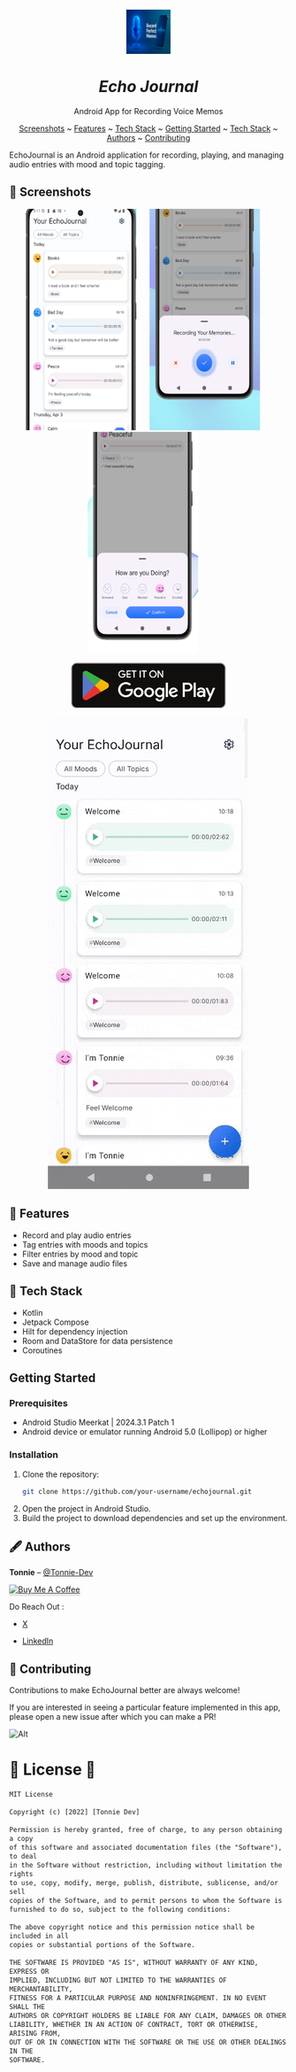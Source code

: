 <br />
<div align="center">
  <a href="#">
    <img src="./readme-assets/screenshots/feature.png" alt="Logo" width="80" height="80">
  </a>

<h1 align = "center">
<b><i>Echo Journal</i></b>
</h1>

  <p align="center">
    Android App for Recording Voice Memos
    <br />


  
[Screenshots](#-screenshots) ~
[Features](#-features) ~
[Tech Stack](#-tech-stack) ~
[Getting Started](#getting-started) ~
[Tech Stack](#-tech-stack) ~
[Authors](#️-authors) ~
[Contributing](#-contributing)  
 
</div>

EchoJournal is an Android application for recording, playing, and managing audio entries with mood and topic tagging.


## 📸 Screenshots

<p align="center">
<img img width="200" height="400" src="./readme-assets/screenshots/screen_1.png"> &nbsp;&nbsp;&nbsp;&nbsp;
<img img width="200" height="400" src="./readme-assets/screenshots/screen_4.png"> &nbsp;&nbsp;&nbsp;&nbsp;   
<img img width="200" height="400" src="./readme-assets/screenshots/screen_5.png"> &nbsp;&nbsp;&nbsp;&nbsp;


</p>
<p align="center">
  <!-- Google Play badge -->
  <a href="https://play.google.com/store/apps/details?id=com.tonyxlab.echojournal" target="_blank">
    <img alt="Get it on Google Play" src="./readme-assets/screenshots/google_badge.png" width="280" />
  </a>
</p>
<p align="center">
  <!-- GIF preview -->
  <img src="./readme-assets/gif/demo.gif" width="364" alt="App demo" />
</p>




## 📱 Features

- Record and play audio entries
- Tag entries with moods and topics
- Filter entries by mood and topic
- Save and manage audio files

## 🚀 Tech Stack

- Kotlin
- Jetpack Compose
- Hilt for dependency injection
- Room and DataStore for data persistence
- Coroutines 

## Getting Started

### Prerequisites

- Android Studio Meerkat | 2024.3.1 Patch 1
- Android device or emulator running Android 5.0 (Lollipop) or higher

### Installation

1. Clone the repository:
    ```sh
    git clone https://github.com/your-username/echojournal.git
    ```
2. Open the project in Android Studio.
3. Build the project to download dependencies and set up the environment.



## 🖋️ Authors

**Tonnie** – [@Tonnie-Dev](https://github.com/Tonnie-De)




<a href="https://www.buymeacoffee.com/AgVrgB4N3r" target="_blank"><img src="https://www.buymeacoffee.com/assets/img/custom_images/orange_img.png" alt="Buy Me A Coffee" style="height: 41px !important;width: 174px !important;box-shadow: 0px 3px 2px 0px rgba(190, 190, 190, 0.5) !important;-webkit-box-shadow: 0px 3px 2px 0px rgba(190, 190, 190, 0.5) !important;" ></a>

Do Reach Out :

  * [X](https://twitter.com/Tonnie_Dev)

  * [LinkedIn](https://www.linkedin.com/in/antony-muchiri/)


## 🛂 Contributing

Contributions to make EchoJournal better are always welcome!

If you are interested in seeing a particular feature implemented in this app, please open a new issue after which you can make a PR!

![Alt](https://repobeats.axiom.co/api/embed/84dfd3cd94832805dbcaa3569ec855d19e5c9401.svg "Repobeats analytics image")


#  :scroll: **License**  :scroll:


```
MIT License

Copyright (c) [2022] [Tonnie Dev]

Permission is hereby granted, free of charge, to any person obtaining a copy
of this software and associated documentation files (the "Software"), to deal
in the Software without restriction, including without limitation the rights
to use, copy, modify, merge, publish, distribute, sublicense, and/or sell
copies of the Software, and to permit persons to whom the Software is
furnished to do so, subject to the following conditions:

The above copyright notice and this permission notice shall be included in all
copies or substantial portions of the Software.

THE SOFTWARE IS PROVIDED "AS IS", WITHOUT WARRANTY OF ANY KIND, EXPRESS OR
IMPLIED, INCLUDING BUT NOT LIMITED TO THE WARRANTIES OF MERCHANTABILITY,
FITNESS FOR A PARTICULAR PURPOSE AND NONINFRINGEMENT. IN NO EVENT SHALL THE
AUTHORS OR COPYRIGHT HOLDERS BE LIABLE FOR ANY CLAIM, DAMAGES OR OTHER
LIABILITY, WHETHER IN AN ACTION OF CONTRACT, TORT OR OTHERWISE, ARISING FROM,
OUT OF OR IN CONNECTION WITH THE SOFTWARE OR THE USE OR OTHER DEALINGS IN THE
SOFTWARE.
```


